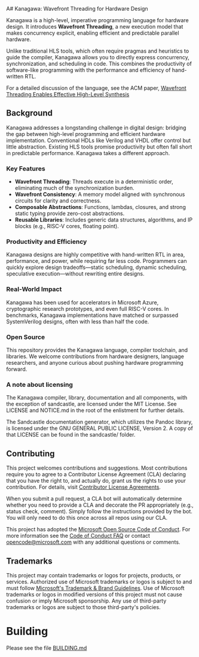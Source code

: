 A# Kanagawa: Wavefront Threading for Hardware Design

Kanagawa is a high-level, imperative programming language for hardware design.
It introduces **Wavefront Threading**, a new execution model that makes concurrency explicit, enabling efficient and predictable parallel hardware.

Unlike traditional HLS tools, which often require pragmas and heuristics to guide the compiler, Kanagawa allows you to directly express concurrency, synchronization, and scheduling in code. This combines the productivity of software-like programming with the performance and efficiency of hand-written RTL.

For a detailed discussion of the language, see the ACM paper, [Wavefront Threading Enables Effective High-Level Synthesis](https://dl.acm.org/doi/10.1145/3656420)

## Background

Kanagawa addresses a longstanding challenge in digital design: bridging the gap between high-level programming and efficient hardware implementation. Conventional HDLs like Verilog and VHDL offer control but little abstraction. Existing HLS tools promise productivity but often fall short in predictable performance. Kanagawa takes a different approach.

### Key Features
- **Wavefront Threading**: Threads execute in a deterministic order, eliminating much of the synchronization burden.
- **Wavefront Consistency**: A memory model aligned with synchronous circuits for clarity and correctness.
- **Composable Abstractions**: Functions, lambdas, closures, and strong static typing provide zero-cost abstractions.
- **Reusable Libraries**: Includes generic data structures, algorithms, and IP blocks (e.g., RISC-V cores, floating point).

### Productivity and Efficiency
Kanagawa designs are highly competitive with hand-written RTL in area, performance, and power, while requiring far less code. Programmers can quickly explore design tradeoffs—static scheduling, dynamic scheduling, speculative execution—without rewriting entire designs.

### Real-World Impact
Kanagawa has been used for accelerators in Microsoft Azure, cryptographic research prototypes, and even full RISC-V cores. In benchmarks, Kanagawa implementations have matched or surpassed SystemVerilog designs, often with less than half the code.

### Open Source
This repository provides the Kanagawa language, compiler toolchain, and libraries. We welcome contributions from hardware designers, language researchers, and anyone curious about pushing hardware programming forward.

### A note about licensing

The Kanagawa compiler, library, documentation and all components, with the exception of sandcastle, are licensed under the MIT License.
See LICENSE and NOTICE.md in the root of the enlistment for further details.

The Sandcastle documentation generator, which utilizes the Pandoc library, is licensed under the GNU GENERAL PUBLIC LICENSE, Version 2.
A copy of that LICENSE can be found in the sandcastle/ folder.

## Contributing

This project welcomes contributions and suggestions.  Most contributions require you to agree to a
Contributor License Agreement (CLA) declaring that you have the right to, and actually do, grant us
the rights to use your contribution. For details, visit [Contributor License Agreements](https://cla.opensource.microsoft.com).

When you submit a pull request, a CLA bot will automatically determine whether you need to provide
a CLA and decorate the PR appropriately (e.g., status check, comment). Simply follow the instructions
provided by the bot. You will only need to do this once across all repos using our CLA.

This project has adopted the [Microsoft Open Source Code of Conduct](https://opensource.microsoft.com/codeofconduct/).
For more information see the [Code of Conduct FAQ](https://opensource.microsoft.com/codeofconduct/faq/) or
contact [opencode@microsoft.com](mailto:opencode@microsoft.com) with any additional questions or comments.

## Trademarks

This project may contain trademarks or logos for projects, products, or services. Authorized use of Microsoft
trademarks or logos is subject to and must follow
[Microsoft's Trademark & Brand Guidelines](https://www.microsoft.com/legal/intellectualproperty/trademarks/usage/general).
Use of Microsoft trademarks or logos in modified versions of this project must not cause confusion or imply Microsoft sponsorship.
Any use of third-party trademarks or logos are subject to those third-party's policies.

# Building

Please see the file [BUILDING.md](BUILDING.md)
